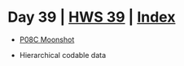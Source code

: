 # Day 39 | [HWS 39](https://www.hackingwithswift.com/100/swiftui/39) | [Index](https://github.com/JulesMoorhouse/100DaysOfSwiftUI/blob/main/README.md)

- [P08C Moonshot](https://github.com/JulesMoorhouse/100DaysOfSwiftUI/blob/main/P08C%20Moonshoot/P08C%20Moonshoot/ContentView.swift)

- Hierarchical codable data
  